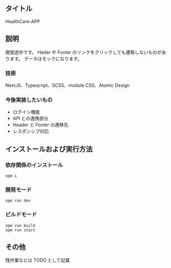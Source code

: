 ## タイトル

HealthCare-APP

## 説明

開発途中です。
Heder や Footer のリンクをクリックしても遷移しないものがあります。
データはモックになります。

### 技術

NextJS、Typescript、SCSS、module CSS、Atomic Design

### 今後実装したいもの

-   ログイン機能
-   API との連携部分
-   Header と Footer の遷移先
-   レスポンシブ対応

## インストールおよび実行方法

### 依存関係のインストール

```
npm i
```

### 開発モード

```
npm run dev
```

### ビルドモード

```
npm run build
npm run start
```

## その他

残作業などは TODO として記載
